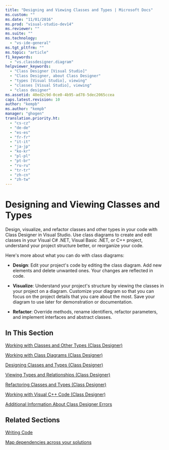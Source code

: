 ```yaml
---
title: "Designing and Viewing Classes and Types | Microsoft Docs"
ms.custom: ""
ms.date: "11/01/2016"
ms.prod: "visual-studio-dev14"
ms.reviewer: ""
ms.suite: ""
ms.technology: 
  - "vs-ide-general"
ms.tgt_pltfrm: ""
ms.topic: "article"
f1_keywords: 
  - "vs.classdesigner.diagram"
helpviewer_keywords: 
  - "Class Designer [Visual Studio]"
  - "Class Designer, about Class Designer"
  - "types [Visual Studio], viewing"
  - "classes [Visual Studio], viewing"
  - "class designer"
ms.assetid: 40ed2c9d-0ce0-4b95-ad78-5dec2065ccea
caps.latest.revision: 10
author: "kempb"
ms.author: "kempb"
manager: "ghogen"
translation.priority.ht: 
  - "cs-cz"
  - "de-de"
  - "es-es"
  - "fr-fr"
  - "it-it"
  - "ja-jp"
  - "ko-kr"
  - "pl-pl"
  - "pt-br"
  - "ru-ru"
  - "tr-tr"
  - "zh-cn"
  - "zh-tw"
---
```

# Designing and Viewing Classes and Types
Design, visualize, and refactor classes and other types in your code with Class Designer in Visual Studio. Use class diagrams to create and edit classes in your Visual C# .NET, Visual Basic .NET, or C++ project, understand your project structure better, or reorganize your code.  
  
 Here's more about what you can do with class diagrams:  
  
-   **Design**: Edit your project's code by editing the class diagram. Add new elements and delete unwanted ones. Your changes are reflected in code.  
  
-   **Visualize**: Understand your project's structure by viewing the classes in your project on a diagram. Customize your diagram so that you can focus on the project details that you care about the most. Save your diagram to use later for demonstration or documentation.  
  
-   **Refactor**: Override methods, rename identifiers, refactor parameters, and implement interfaces and abstract classes.  
  
## In This Section  
 [Working with Classes and Other Types (Class Designer)](../ide/working-with-classes-and-other-types-class-designer.md)  
  
 [Working with Class Diagrams (Class Designer)](../ide/working-with-class-diagrams-class-designer.md)  
  
 [Designing Classes and Types (Class Designer)](../ide/designing-classes-and-types-class-designer.md)  
  
 [Viewing Types and Relationships (Class Designer)](../ide/viewing-types-and-relationships-class-designer.md)  
  
 [Refactoring Classes and Types (Class Designer)](../ide/refactoring-classes-and-types-class-designer.md)  
  
 [Working with Visual C++ Code (Class Designer)](../ide/working-with-visual-cpp-code-class-designer.md)  
  
 [Additional Information About Class Designer Errors](../ide/additional-information-about-class-designer-errors.md)  
  
## Related Sections  
 [Writing Code](../ide/writing-code-in-the-code-and-text-editor.md)  
  
 [Map dependencies across your solutions](../modeling/map-dependencies-across-your-solutions.md)
